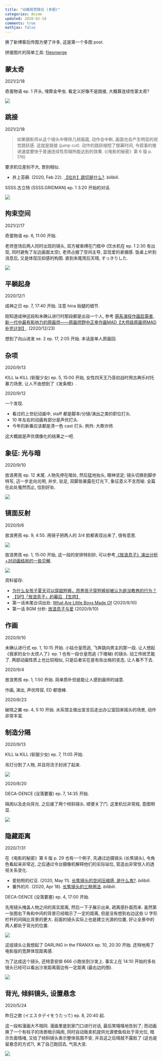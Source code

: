 ```yaml
---
title: "动画观赏随记 (多图)"
categories: Anime
updated: 2020-02-18
comments: true
mathjax: false
---
```


换了新博客后传图方便了许多, 这是第一个多图 post.

拼接图片的简单工具: [filesmerge](https://www.filesmerge.com/merge-images)

<!-- more -->

## 蒙太奇

2021/2/18

奇蛋物语 ep. 1 开头, 埋葬金甲虫. 看定义好像不是跳接, 大概算连续性蒙太奇?

![](https://shiina18.github.io/assets/posts/images/20210219121725322_31708.jpg)

## 跳接

2021/2/18

> 如果摄影师从这个镜头中移除几帧画面, 动作会中断, 画面也会产生明显的视觉跳跃感. 这就是跳接 (jump cut). 动作的跳跃缩短了银幕时间, 令叙事的推进速度要快于普通连续性剪辑所能达到的效果. (《电影的秘密》第 6 版 p. 176)

要求机位差别不大, 景别相似.

- 井上苔藓. (2020, Feb 22). [【拉片】跳切是什么?](https://www.bilibili.com/video/BV137411c7gT). *bilibili*.

SSSS.古立特 (SSSS.GRIDMAN) ep. 1 3:20 开始的对话.

![](https://shiina18.github.io/assets/posts/images/20210219114819480_21315.png)

## 拘束空间

2021/2/17

奇蛋物语 ep. 6, 11:00 开始.

老师登场后两人同时出现的镜头, 双方被束缚在门框中 (饮水机在 ep. 1 2:30 有出现, 同时避免了左边画面太空), 老师占据了空间主导, 显现爱的紧绷感. 饭桌上听到消息后, 又是体现压抑感的构图. 
直到末尾雨后天晴, すっきりした ​​.

![](https://shiina18.github.io/assets/posts/images/20210218142620160_19959.jpg)

## 平躺起身

2020/12/1

成神之日 ep. 7, 17:40 开始. 注意 hina 抬腿的细节.

刚知道成神这段和未确认进行时那段都是出自一个人, 参考 [萌系演技作画启蒙者, 新一代中最有影响力的原画师——原画师野中正幸作画MAD【大师级原画师MAD补完计划】](https://www.bilibili.com/video/BV18V411b7v7). (2020/12/23)

想到了向山进发 se. 2 ep. 17, 2:05 开始. 本话是单人原画回.

## 杂项

2020/9/13

KILL la KILL (斩服少女) ep. 5, 15:00 开始, 女性四天王乃音初战时用古典乐衬托暴力场景, 让人不由想到了《发条橙》. 

2020/9/12

一个发现.

- 看过的上世纪动画中, staff 都是脚本/分镜/演出之类的职位打头.
- 10 年左右的动画有部分是声优打头.
- 今年的新番应该都是清一色 cast 打头. 例外: 大欺诈师.

这大概就是声优偶像化的结果之一吧.

## 象征: 光与暗

2020/9/10

放浪男孩 ep. 12 末尾. 人物先停在暗处, 然后猛地抬头, 眼神坚定; 镜头切换到脚步特写, 迈一步走向光明, 并步, 驻足, 双脚皆暴露在灯光下, 象征意义不言而喻. 全篇在此处戛然而止, 恰到好处.

![](https://shiina18.github.io/assets/posts/images/20200910092235319_29722.png)

## 镜面反射

2020/9/6

放浪男孩 ep. 9, 4:55. 用镜子把两人的 3/4 脸都表现出来了, 很有意思.

![](https://shiina18.github.io/assets/posts/images/20200906192743983_26343.png)

放浪男孩 ep. 1, 15:00 开始, 这一段的安排特别妙, 可以参考[《放浪息子》演出分析+对动画结局的一些见解](https://bbs.saraba1st.com/2b/forum.php?mod=viewthread&tid=1124135&ordertype=2).

![](https://shiina18.github.io/assets/posts/images/20200906192629940_28275.png)

资料留存: 

- [为什么女孩子夏天可以穿超短裤，而男孩子穿短裤却被认为是没教养的行为？](https://www.zhihu.com/question/42005107/answer/93451621)
- [【SP】「放浪息子」的幕后 【生肉】](https://www.bilibili.com/video/BV12s41197j9?from=search&seid=7889258492001650423)
- 第一话末尾台词出处: [What Are Little Boys Made Of](https://en.wikipedia.org/wiki/What_Are_Little_Boys_Made_Of%3F) (2020/9/10)
- 第一话 BGM 分析: [放浪息子与爱](https://www.bilibili.com/video/BV1NE411c7iF?from=search&seid=636180212045910543) (2020/9/10)


## 作画

2020/9/10

未确认进行式 ep. 1, 10:15 开始. 小姑仓皇而逃, 飞奔跳向男主的那一段. 让人想起《我家的女仆太烦人了》ep. 1 也有一段仓皇而逃 (下楼梯) 的镜头. 动工传统艺能了. 两部动画性质上也比较相似, 只是后者实在是有些出格的变态, 让人看不下去.

2020/9/4

放浪男孩 ep. 1, 1:50 开始. 简单质朴但是能让人感到画师的诚意.

作画, 演出, 声优阵容, ED 都很棒.

2020/8/23

破晓之翼 ep. 4, 5:10 开始. 水系馆主做出宣言后走出办公室回来摇头的场景, 动作非常丰富.

## 制造分隔

2020/9/13

KILL la KILL (斩服少女) ep. 7, 11:05 开始.

吊灯分割了人物, 并且将流子封闭了起来.

![](https://shiina18.github.io/assets/posts/images/20200913104757372_13595.png)

2020/8/20

DECA-DENCE (没落要塞) ep. 7, 14:35 开始.

隔阂以及走向背光. 之后接了两个倾斜镜头. 顺便关了门. 这里机位非常规, 意图明显.

![](https://shiina18.github.io/assets/posts/images/20200820194955162_2622.png)

## 隐藏距离

2020/7/31

在《电影的秘密》第 6 版 p. 29 也有一个例子, 先通过远摄镜头 (长焦镜头), 令角色看起来非常近, 之后通过令台摄像机解释他们的实际站位, 营造出非常惊人的透视关系变化.

- 爱拍照的红豆. (2020, May 11). [长焦镜头的空间压缩感, 是什么鬼?](https://www.bilibili.com/video/BV1mK4y1b7k2). *bilibili*.
- 番外的片. (2020, Apr 18). [长焦镜头的三种用法](https://www.bilibili.com/video/BV1mQ4y1K7Xq). *bilibili*.

DECA-DENCE (没落要塞) ep. 4, 17:00 开始.

先用镜头掩盖人物之间的真实距离, 然后一下子展示出来, 疏离感扑面而来. 虽然第一张图右下角和中间的背景已经暗示了一定的距离, 但是没有想到右边这些 U 字形栏杆的间隔比背景的更大. 前面的镜头实际上也是建立光源的位置, 好让全景中的两人都处于背光的位置.

![](https://shiina18.github.io/assets/posts/images/20210218141829950_29638.jpg)

这组镜头让我想起了 DARLING in the FRANXX ep. 10, 20:30 开始. 还特地用了电影版的宽屏体现距离感.

为了达成这个镜头, 还特意安排 666 小跑坐到沙发上. 事实上在 14:10 开始的多处镜头已经可以看出沙发距离窗边有一定距离 (最右边的图).

![](https://shiina18.github.io/assets/posts/images/20210218142314218_18870.jpg)


## 背光, 倾斜镜头, 设置悬念

2020/5/24

昨日之歌 (イエスタデイをうたって) ep. 8, 20:40 起.

这一段和漫画大不相同. 漫画里是到家门口进行对话, 最后笑嘻嘻地告别了; 而动画换了一个有柱子的场景暗示隔阂, 同时自动贩卖机提供光源使鱼柱处于背光位, 暗示负面情绪, 又给了倾斜镜头表示整体氛围不安, 并且这之后晴就不露脸了 (这也是留悬念的方式?), 末了自己跑回去, 气氛大变.

![](https://shiina18.github.io/assets/posts/images/20210218142122325_14668.jpg)